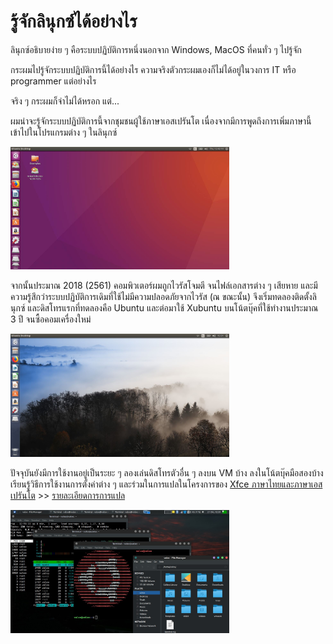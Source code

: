 <link rel="stylesheet" href="https://cdn.simplecss.org/simple.min.css">

<style>
  img {
  width: 350px;
  }
</style>

# รู้จักลินุกซ์ได้อย่างไร

ลินุกซ์อธิบายง่าย ๆ คือระบบปฏิบัติการหนึ่งนอกจาก Windows, MacOS ที่คนทั่ว ๆ ไปรู้จัก

กระผมไปรู้จักระบบปฏิบัติการนี้ได้อย่างไร ความจริงตัวกระผมเองก็ไม่ได้อยู่ในวงการ IT หรือ programmer แต่อย่างไร

จริง ๆ กระผมก็จำไม่ได้หรอก แต่...

ผมน่าจะรู้จักระบบปฏิบัติการนี้จากชุมชนผู้ใช้ภาษาเอสเปรันโต เนื่องจากมีการพูดถึงการเพิ่มภาษานี้เข้าไปในโปรแกรมต่าง ๆ ในลินุกซ์

![alt text](img/ubuntu-screen.png)

จากนั้นประมาณ 2018 (2561) คอมพิวเตอร์ผมถูกไวรัสโจมตี จนไฟล์เอกสารต่าง ๆ เสียหาย และมีความรู้สึกว่าระบบปฏิบัติการเดิมที่ใช้ไม่มีความปลอดภัยจากไวรัส (ณ ขณะนั้น) จึงเริ่มทดลองติดตั้งลินุกซ์ และดิสโทรแรกที่ทดลองคือ Ubuntu และต่อมาใช้ Xubuntu บนโน้ตบุ๊คที่ใช้ทำงานประมาณ 3 ปี จนซื้อคอมเครื่องใหม่

![alt text](img/ubuntu-eo.png)

ปัจจุบันยังมีการใช้งานอยู่เป็นระยะ ๆ ลองเล่นดิสโทรตัวอื่น ๆ ลงบน VM บ้าง ลงในโน้ตบุ๊คมือสองบ้าง เรียนรู้วิธีการใช้งานการตั้งค่าต่าง ๆ และร่วมในการแปลในโครงการของ [Xfce ภาษาไทยและภาษาเอสเปรันโต](https://explore.transifex.com/xfce/) >> [รายละเอียดการการแปล](./traduko_xfce.md)

![alt text](img/xubuntu-screen.png)